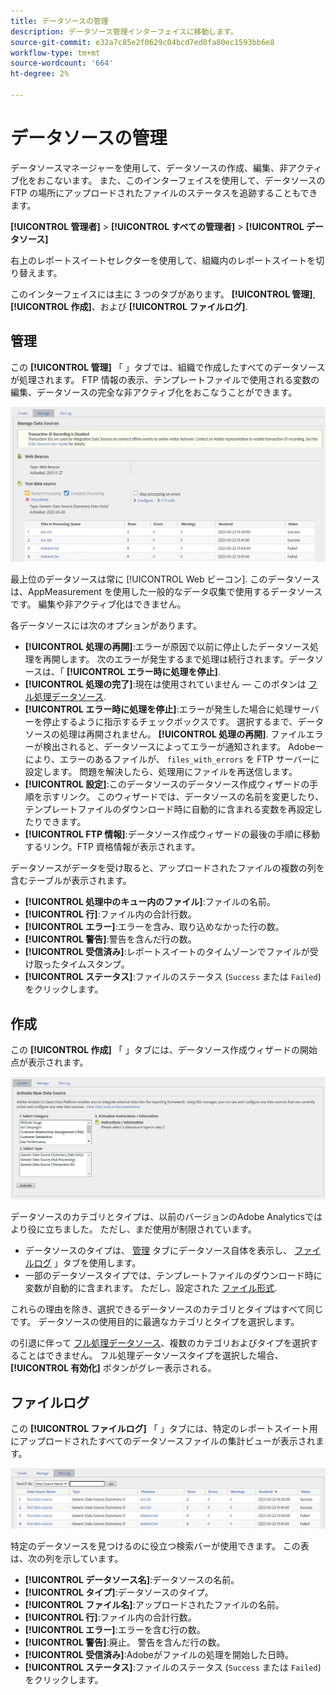 ```yaml
---
title: データソースの管理
description: データソース管理インターフェイスに移動します。
source-git-commit: e32a7c85e2f0629c04bcd7ed0fa80ec1593bb6e8
workflow-type: tm+mt
source-wordcount: '664'
ht-degree: 2%

---
```


# データソースの管理

データソースマネージャーを使用して、データソースの作成、編集、非アクティブ化をおこないます。 また、このインターフェイスを使用して、データソースの FTP の場所にアップロードされたファイルのステータスを追跡することもできます。

**[!UICONTROL 管理者]** > **[!UICONTROL すべての管理者]** > **[!UICONTROL データソース]**

右上のレポートスイートセレクターを使用して、組織内のレポートスイートを切り替えます。

このインターフェイスには主に 3 つのタブがあります。 **[!UICONTROL 管理]**, **[!UICONTROL 作成]**、および **[!UICONTROL ファイルログ]**.

## 管理

この **[!UICONTROL 管理]** 「 」タブでは、組織で作成したすべてのデータソースが処理されます。 FTP 情報の表示、テンプレートファイルで使用される変数の編集、データソースの完全な非アクティブ化をおこなうことができます。

![管理](assets/manage.png)

最上位のデータソースは常に [!UICONTROL Web ビーコン]. このデータソースは、AppMeasurement を使用した一般的なデータ収集で使用するデータソースです。 編集や非アクティブ化はできません。

各データソースには次のオプションがあります。

* **[!UICONTROL 処理の再開]**:エラーが原因で以前に停止したデータソース処理を再開します。 次のエラーが発生するまで処理は続行されます。データソースは、「 **[!UICONTROL エラー時に処理を停止]**.
* **[!UICONTROL 処理の完了]**:現在は使用されていません — このボタンは [フル処理データソース](full-processing-eol.md).
* **[!UICONTROL エラー時に処理を停止]**:エラーが発生した場合に処理サーバーを停止するように指示するチェックボックスです。 選択するまで、データソースの処理は再開されません。 **[!UICONTROL 処理の再開]**. ファイルエラーが検出されると、データソースによってエラーが通知されます。 Adobeーにより、エラーのあるファイルが、 `files_with_errors` を FTP サーバーに設定します。 問題を解決したら、処理用にファイルを再送信します。
* **[!UICONTROL 設定]**:このデータソースのデータソース作成ウィザードの手順を示すリンク。 このウィザードでは、データソースの名前を変更したり、テンプレートファイルのダウンロード時に自動的に含まれる変数を再設定したりできます。
* **[!UICONTROL FTP 情報]**:データソース作成ウィザードの最後の手順に移動するリンク。FTP 資格情報が表示されます。

データソースがデータを受け取ると、アップロードされたファイルの複数の列を含むテーブルが表示されます。

* **[!UICONTROL 処理中のキュー内のファイル]**:ファイルの名前。
* **[!UICONTROL 行]**:ファイル内の合計行数。
* **[!UICONTROL エラー]**:エラーを含み、取り込めなかった行の数。
* **[!UICONTROL 警告]**:警告を含んだ行の数。
* **[!UICONTROL 受信済み]**:レポートスイートのタイムゾーンでファイルが受け取ったタイムスタンプ。
* **[!UICONTROL ステータス]**:ファイルのステータス (`Success` または `Failed`) をクリックします。

## 作成

この **[!UICONTROL 作成]** 「 」タブには、データソース作成ウィザードの開始点が表示されます。

![作成](assets/create.png)

データソースのカテゴリとタイプは、以前のバージョンのAdobe Analyticsではより役に立ちました。 ただし、まだ使用が制限されています。

* データソースのタイプは、 [管理](#manage) タブにデータソース自体を表示し、 [ファイルログ](#file-log) 」タブを使用します。
* 一部のデータソースタイプでは、テンプレートファイルのダウンロード時に変数が自動的に含まれます。 ただし、設定された [ファイル形式](file-format.md).

これらの理由を除き、選択できるデータソースのカテゴリとタイプはすべて同じです。 データソースの使用目的に最適なカテゴリとタイプを選択します。

の引退に伴って [フル処理データソース](full-processing-eol.md)、複数のカテゴリおよびタイプを選択することはできません。 フル処理データソースタイプを選択した場合、 **[!UICONTROL 有効化]** ボタンがグレー表示される。

## ファイルログ

この **[!UICONTROL ファイルログ]** 「 」タブには、特定のレポートスイート用にアップロードされたすべてのデータソースファイルの集計ビューが表示されます。

![ファイルログ](assets/file-log.png)

特定のデータソースを見つけるのに役立つ検索バーが使用できます。 この表は、次の列を示しています。

* **[!UICONTROL データソース名]**:データソースの名前。
* **[!UICONTROL タイプ]**:データソースのタイプ。
* **[!UICONTROL ファイル名]**:アップロードされたファイルの名前。
* **[!UICONTROL 行]**:ファイル内の合計行数。
* **[!UICONTROL エラー]**:エラーを含む行の数。
* **[!UICONTROL 警告]**:廃止。 警告を含んだ行の数。
* **[!UICONTROL 受信済み]**:Adobeがファイルの処理を開始した日時。
* **[!UICONTROL ステータス]**:ファイルのステータス (`Success` または `Failed`) をクリックします。
